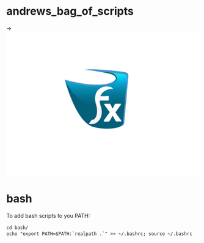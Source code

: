# andrews_bag_of_scripts

->![Alt](kdtub.png)

# bash
To add bash scripts to you PATH:
```
cd bash/
echo "export PATH=$PATH:`realpath .`" >> ~/.bashrc; source ~/.bashrc
```
